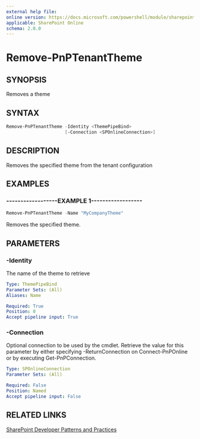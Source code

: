 ```yaml
---
external help file:
online version: https://docs.microsoft.com/powershell/module/sharepoint-pnp/remove-pnptenanttheme
applicable: SharePoint Online
schema: 2.0.0
---
```


# Remove-PnPTenantTheme

## SYNOPSIS
Removes a theme

## SYNTAX

```powershell
Remove-PnPTenantTheme -Identity <ThemePipeBind>
                      [-Connection <SPOnlineConnection>]
```

## DESCRIPTION
Removes the specified theme from the tenant configuration

## EXAMPLES

### ------------------EXAMPLE 1------------------
```powershell
Remove-PnPTenantTheme -Name "MyCompanyTheme"
```

Removes the specified theme.

## PARAMETERS

### -Identity
The name of the theme to retrieve

```yaml
Type: ThemePipeBind
Parameter Sets: (All)
Aliases: Name

Required: True
Position: 0
Accept pipeline input: True
```

### -Connection
Optional connection to be used by the cmdlet. Retrieve the value for this parameter by either specifying -ReturnConnection on Connect-PnPOnline or by executing Get-PnPConnection.

```yaml
Type: SPOnlineConnection
Parameter Sets: (All)

Required: False
Position: Named
Accept pipeline input: False
```

## RELATED LINKS

[SharePoint Developer Patterns and Practices](https://aka.ms/sppnp)

